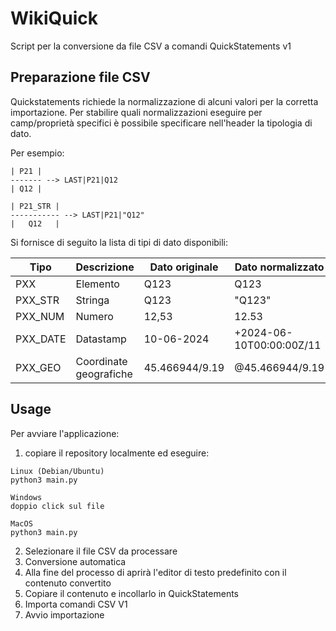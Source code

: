 # WikiQuick

Script per la conversione da file CSV a comandi QuickStatements v1


## Preparazione file CSV

Quickstatements richiede la normalizzazione di alcuni valori per la corretta importazione. Per stabilire quali normalizzazioni eseguire per camp/proprietà specifici è possibile specificare nell'header la tipologia di dato.

Per esempio:

```
| P21 |
------- --> LAST|P21|Q12
| Q12 |    

| P21_STR |
----------- --> LAST|P21|"Q12"
|   Q12   |    

```

Si fornisce di seguito la lista di tipi di dato disponibili:

| Tipo | Descrizione | Dato originale | Dato normalizzato |
| ---- | ----------- | -------------- | ----------------- |
| PXX | Elemento | Q123 | Q123 |
| PXX_STR | Stringa | Q123 | "Q123" |
| PXX_NUM | Numero | 12,53 | 12.53 |
| PXX_DATE | Datastamp | 10-06-2024 | +2024-06-10T00:00:00Z/11 |
| PXX_GEO | Coordinate geografiche | 45.466944/9.19 | @45.466944/9.19 |


## Usage

Per avviare l'applicazione:

1. copiare il repository localmente ed eseguire:

```
Linux (Debian/Ubuntu)
python3 main.py

Windows
doppio click sul file

MacOS
python3 main.py
```

2. Selezionare il file CSV da processare
3. Conversione automatica
4. Alla fine del processo di aprirà l'editor di testo predefinito con il contenuto convertito
5. Copiare il contenuto e incollarlo in QuickStatements
6. Importa comandi CSV V1
7. Avvio importazione
